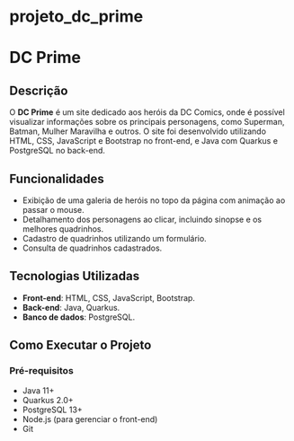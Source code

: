 # projeto_dc_prime
# DC Prime

## Descrição
O **DC Prime** é um site dedicado aos heróis da DC Comics, onde é possível visualizar informações sobre os principais personagens, como Superman, Batman, Mulher Maravilha e outros. O site foi desenvolvido utilizando HTML, CSS, JavaScript e Bootstrap no front-end, e Java com Quarkus e PostgreSQL no back-end.

## Funcionalidades
- Exibição de uma galeria de heróis no topo da página com animação ao passar o mouse.
- Detalhamento dos personagens ao clicar, incluindo sinopse e os melhores quadrinhos.
- Cadastro de quadrinhos utilizando um formulário.
- Consulta de quadrinhos cadastrados.

## Tecnologias Utilizadas
- **Front-end**: HTML, CSS, JavaScript, Bootstrap.
- **Back-end**: Java, Quarkus.
- **Banco de dados**: PostgreSQL.

## Como Executar o Projeto
### Pré-requisitos
- Java 11+
- Quarkus 2.0+
- PostgreSQL 13+
- Node.js (para gerenciar o front-end)
- Git
